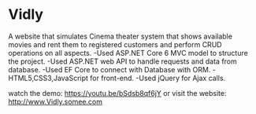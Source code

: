 # Vidly
A website that simulates Cinema theater system that shows available movies and rent them to registered customers and perform CRUD 
operations on all aspects.
 -Used ASP.NET Core 6 MVC model to structure the project.
 -Used ASP.NET web API to handle requests and data from database.
 -Used EF Core to connect with Database with ORM.
 -HTML5,CSS3,JavaScript for front-end.
 -Used jQuery for Ajax calls.

 watch the demo: https://youtu.be/bSdsb8qf6jY
 or visit the website: http://www.Vidly.somee.com
